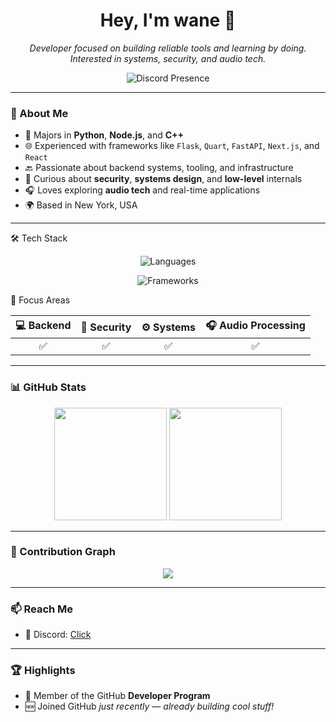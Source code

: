 
<h1 align="center">Hey, I'm wane 👋</h1>
<p align="center">
  <em>Developer focused on building reliable tools and learning by doing.</em><br>
  <em>Interested in systems, security, and audio tech.</em>
</p>

<p align="center">
  <img src="https://lanyard.cnrad.dev/api/1188300246791503943?theme=dark&bg=0d1117&animated=true&hideDiscrim=true&borderRadius=20px" alt="Discord Presence">
</p>

---

### 🧠 About Me

- 🔧 Majors in **Python**, **Node.js**, and **C++**
- 🌐 Experienced with frameworks like `Flask`, `Quart`, `FastAPI`, `Next.js`, and `React`
- 🔙 Passionate about backend systems, tooling, and infrastructure
- 🔐 Curious about **security**, **systems design**, and **low-level** internals
- 🎧 Loves exploring **audio tech** and real-time applications
- 🌍 Based in New York, USA

---

🛠 Tech Stack
<p align="center"> <img src="https://skillicons.dev/icons?i=python,nodejs,cpp,rust,java,go" alt="Languages" /> </p> <p align="center"> <img src="https://skillicons.dev/icons?i=flask,fastapi,react,nextjs,django,spring,vue" alt="Frameworks" /> </p>
🧭 Focus Areas

| 💻 Backend | 🔐 Security | ⚙️ Systems | 🎧 Audio Processing |
|:----------:|:-----------:|:----------:|:-------------------:|
| ✅         | ✅          | ✅         | ✅                  |
---

### 📊 GitHub Stats

<p align="center">
  <img src="https://github-readme-stats.vercel.app/api?username=wxn9&show_icons=true&theme=tokyonight&border_radius=10" height="180">
  <img src="https://github-readme-stats.vercel.app/api/top-langs/?username=wxn9&layout=compact&theme=tokyonight&border_radius=10" height="180">
</p>

---

### 🌱 Contribution Graph

<p align="center">
  <img src="https://github-readme-activity-graph.vercel.app/graph?username=wxn9&theme=tokyo-night&area=true&hide_border=true" />
</p>

---

### 📫 Reach Me
* 💬 Discord: [Click](https://discord.com/users/1188300246791503943)
---

### 🏆 Highlights

* 💎 Member of the GitHub **Developer Program**
* 🆕 Joined GitHub *just recently — already building cool stuff!*



